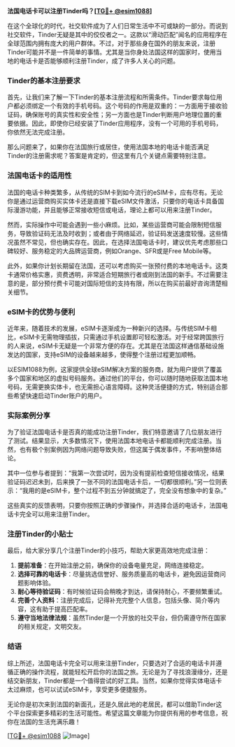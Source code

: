 **法国电话卡可以注册Tinder吗？[[TG💪+ @esim1088](https://t.me/s/esim1088)]**

在这个全球化的时代，社交软件成为了人们日常生活中不可或缺的一部分。而说到社交软件，Tinder无疑是其中的佼佼者之一。这款以“滑动匹配”闻名的应用程序在全球范围内拥有庞大的用户群体。不过，对于那些身在国外的朋友来说，注册Tinder可能并不是一件简单的事情。尤其是当你身处法国这样的国家时，使用当地的电话卡是否能够顺利注册Tinder，成了许多人关心的问题。

### Tinder的基本注册要求

首先，让我们来了解一下Tinder的基本注册流程和所需条件。Tinder要求每位用户都必须绑定一个有效的手机号码。这个号码的作用是双重的：一方面用于接收验证码，确保账号的真实性和安全性；另一方面也是Tinder判断用户地理位置的重要依据。因此，即使你已经安装了Tinder应用程序，没有一个可用的手机号码，你依然无法完成注册。

那么问题来了，如果你在法国旅行或居住，使用法国本地的电话卡能否满足Tinder的注册需求呢？答案是肯定的，但这里有几个关键点需要特别注意。

### 法国电话卡的适用性

法国的电话卡种类繁多，从传统的SIM卡到如今流行的eSIM卡，应有尽有。无论你是通过运营商购买实体卡还是直接下载eSIM文件激活，只要你的电话卡具备国际漫游功能，并且能够正常接收短信或电话，理论上都可以用来注册Tinder。

然而，实际操作中可能会遇到一些小麻烦。比如，某些运营商可能会限制短信服务，导致验证码无法及时收到；或者由于网络延迟，验证码发送速度较慢。这些情况虽然不常见，但也确实存在。因此，在选择法国电话卡时，建议优先考虑那些口碑较好、服务稳定的大品牌运营商，例如Orange、SFR或是Free Mobile等。

此外，如果你计划长期留在法国，还可以考虑购买一张预付费的本地电话卡。这类卡通常价格实惠，资费透明，非常适合短期旅行者或刚到法国的新手。不过需要注意的是，部分预付费卡可能对国际短信的支持有限，所以在购买前最好咨询清楚相关细节。

### eSIM卡的优势与便利

近年来，随着技术的发展，eSIM卡逐渐成为一种新兴的选择。与传统SIM卡相比，eSIM卡无需物理插拔，只需通过手机设置即可轻松激活。对于经常跨国旅行的人来说，eSIM卡无疑是一个非常方便的存在。尤其是在法国这样通信基础设施发达的国家，支持eSIM的设备越来越多，使得整个注册过程更加顺畅。

以ESIM1088为例，这家提供全球eSIM解决方案的服务商，就为用户提供了覆盖多个国家和地区的虚拟号码服务。通过他们的平台，你可以随时随地获取法国本地号码，无需更换实体卡，也无需担心语言障碍。这种灵活便捷的方式，特别适合那些希望快速启动Tinder账户的用户。

### 实际案例分享

为了验证法国电话卡是否真的能成功注册Tinder，我们特意邀请了几位朋友进行了测试。结果显示，大多数情况下，使用法国本地电话卡都能顺利完成注册。当然，也有极个别案例因为网络问题导致失败，但这属于偶发事件，不影响整体结论。

其中一位参与者提到：“我第一次尝试时，因为没有提前检查短信接收情况，结果验证码迟迟未到，后来换了一张不同的法国电话卡后，一切都很顺利。”另一位则表示：“我用的是eSIM卡，整个过程不到五分钟就搞定了，完全没有想象中的复杂。”

这些真实的反馈表明，只要你按照正确的步骤操作，并选择合适的电话卡，法国电话卡完全可以用来注册Tinder。

### 注册Tinder的小贴士

最后，给大家分享几个注册Tinder的小技巧，帮助大家更高效地完成注册：

1. **提前准备**：在开始注册之前，确保你的设备电量充足，网络连接稳定。
2. **选择可靠的电话卡**：尽量挑选信誉好、服务质量高的电话卡，避免因运营商问题影响体验。
3. **耐心等待验证码**：有时候验证码会稍晚才到达，请保持耐心，不要频繁重试。
4. **完善个人资料**：注册完成后，记得补充完整个人信息，包括头像、简介等内容，这有助于提高匹配率。
5. **遵守当地法律法规**：虽然Tinder是一个开放的社交平台，但仍需遵守所在国家的相关规定，文明交友。

### 结语

综上所述，法国电话卡完全可以用来注册Tinder，只要选对了合适的电话卡并遵循正确的操作流程，就能轻松开启你的法国之旅。无论是为了寻找浪漫缘分，还是结交新朋友，Tinder都是一个值得尝试的好工具。当然，如果你觉得实体电话卡太过麻烦，也可以试试eSIM卡，享受更多便捷服务。

无论你是初次来到法国的新面孔，还是久居此地的老居民，都可以借助Tinder这个平台探索更多精彩的生活可能性。希望这篇文章能为你提供有用的参考信息，祝你在法国的生活充满乐趣！

[[TG💪+ @esim1088](https://t.me/s/esim1088) ![Image](https://i.postimg.cc/4NQfJmqS/Snipaste-2025-05-13-00-14-12.png)]